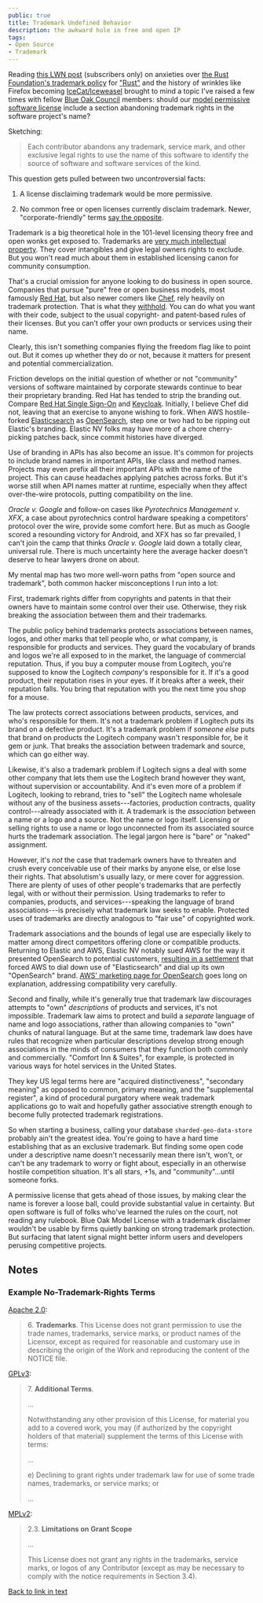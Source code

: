 ```yaml
---
public: true
title: Trademark Undefined Behavior
description: the awkward hole in free and open IP
tags:
- Open Source
- Trademark
---
```


Reading [this LWN post](https://lwn.net/Articles/901816/) (subscribers only) on anxieties over [the Rust Foundation's trademark policy](https://foundation.rust-lang.org/policies/logo-policy-and-media-guide/) for ["Rust"](https://tsdr.uspto.gov/#caseNumber=87796977&caseType=SERIAL_NO&searchType=statusSearch) and the history of wrinkles like Firefox becoming [IceCat/Iceweasel](https://en.wikipedia.org/wiki/GNU_IceCat) brought to mind a topic I've raised a few times with fellow [Blue Oak Council](https://blueoakcouncil.org) members: should our [model permissive software license](https://blueoakcouncil.org/license/1.0.0) include a section abandoning trademark rights in the software project's name?

Sketching:

> Each contributor abandons any trademark, service mark, and other exclusive legal rights to use the name of this software to identify the source of software and software services of the kind.

This question gets pulled between two uncontroversial facts:

1.  A license disclaiming trademark would be more permissive.

2.  No common free or open licenses currently disclaim trademark.  Newer, "corporate-friendly" terms <a class="note" href="#license-examples" id="license-examples-link">say the opposite</a>.

Trademark is a big theoretical hole in the 101-level licensing theory free and open wonks get exposed to.  Trademarks are [very much intellectual property](https://fieldguide.kemitchell.com/#trademark).  They cover intangibles and give legal owners rights to exclude.  But you won't read much about them in established licensing canon for community consumption.

That's a crucial omission for anyone looking to do business in open source.  Companies that pursue "pure" free or open business models, most famously [Red Hat](https://redhat.com), but also newer comers like [Chef](https://www.chef.io/blog/changes-to-how-chef-products-handle-licenses), rely heavily on trademark protection.  That is what they [withhold](https://blog.licensezero.com/2018/03/05/withholding.html).  You can do what you want with their code, subject to the usual copyright- and patent-based rules of their licenses.  But you can't offer your own products or services using their name.

Clearly, this isn't something companies flying the freedom flag like to point out.  But it comes up whether they do or not, because it matters for present and potential commercialization.

Friction develops on the initial question of whether or not "community" versions of software maintained by corporate stewards continue to bear their proprietary branding.  Red Hat has tended to strip the branding out.  Compare [Red Hat Single Sign-On](https://access.redhat.com/products/red-hat-single-sign-on) and [Keycloak](https://www.keycloak.org/).  Initially, I believe Chef did not, leaving that an exercise to anyone wishing to fork.  When AWS hostile-forked [Elasticsearch](https://github.com/elastic/elasticsearch) as [OpenSearch](https://github.com/opensearch-project/OpenSearch), step one or two had to be ripping out Elastic's branding.  Elastic NV folks may have more of a chore cherry-picking patches back, since commit histories have diverged.

Use of branding in APIs has also become an issue.  It's common for projects to include brand names in important APIs, like class and method names.  Projects may even prefix all their important APIs with the name of the project.  This can cause headaches applying patches across forks.  But it's worse still when API names matter at runtime, especially when they affect over-the-wire protocols, putting compatibility on the line.

_Oracle v. Google_ and follow-on cases like _Pyrotechnics Management v. XFX_, a case about pyrotechnics control hardware speaking a competitors' protocol over the wire, provide some comfort here.  But as much as Google scored a resounding victory for Android, and XFX has so far prevailed, I can't join the camp that thinks _Oracle v. Google_ laid down a totally clear, universal rule.  There is much uncertainty here the average hacker doesn't deserve to hear lawyers drone on about.

My mental map has two more well-worn paths from "open source and trademark", both common hacker misconceptions I run into a lot:

First, trademark rights differ from copyrights and patents in that their owners have to maintain some control over their use.  Otherwise, they risk breaking the association between them and their trademarks.

The public policy behind trademarks protects associations between names, logos, and other marks that tell people who, or what company, is responsible for products and services.  They guard the vocabulary of brands and logos we're all exposed to in the market, the language of commercial reputation.  Thus, if you buy a computer mouse from Logitech, you're supposed to know the Logitech _company_'s responsible for it.  If it's a good product, their reputation rises in your eyes.  If it breaks after a week, their reputation falls.  You bring that reputation with you the next time you shop for a mouse.

The law protects correct associations between products, services, and who's responsible for them.  It's not a trademark problem if Logitech puts its brand on a defective product.  It's a trademark problem if _someone else_ puts that brand on products the Logitech company wasn't responsible for, be it gem or junk.  That breaks the association between trademark and source, which can go either way.

Likewise, it's also a trademark problem if Logitech signs a deal with some other company that lets them use the Logitech brand however they want, without supervision or accountability.  And it's even more of a problem if Logitech, looking to rebrand, tries to "sell" the Logitech name wholesale without any of the business assets---factories, production contracts, quality control---already associated with it.  A trademark is the _association_ between a name or a logo and a source.  Not the name or logo itself.  Licensing or selling rights to use a name or logo unconnected from its associated source hurts the trademark association.  The legal jargon here is "bare" or "naked" assignment.

However, it's _not_ the case that trademark owners have to threaten and crush every conceivable use of their marks by anyone else, or else lose their rights.  That absolutism's usually lazy, or mere cover for aggression.  There are plenty of uses of other people's trademarks that are perfectly legal, with or without their permission.  Using trademarks to refer to companies, products, and services---speaking the language of brand associations---is precisely what trademark law seeks to enable.  Protected uses of trademarks are directly analogous to "fair use" of copyrighted work.

Trademark associations and the bounds of legal use are especially likely to matter among direct competitors offering clone or compatible products.  Returning to Elastic and AWS, Elastic NV notably sued AWS for the way it presented OpenSearch to potential customers, [resulting in a settlement](https://www.theregister.com/2022/02/17/elastic_amazon_trademark/) that forced AWS to dial down use of "Elasticsearch" and dial up its own "OpenSearch" brand.  [AWS' marketing page for OpenSearch](https://aws.amazon.com/opensearch-service/the-elk-stack/what-is-opensearch/) goes long on explanation, addressing compatibility very carefully.

Second and finally, while it's generally true that trademark law discourages attempts to "own" _descriptions_ of products and services, it's not impossible.  Trademark law aims to protect and build a _separate_ language of name and logo associations, rather than allowing companies to "own" chunks of natural language.  But at the same time, trademark law does have rules that recognize when particular descriptions develop strong enough associations in the minds of consumers that they function both commonly and commercially.  "Comfort Inn & Suites", for example, is protected in various ways for hotel services in the United States.

They key US legal terms here are "acquired distinctiveness", "secondary meaning" as opposed to common, primary meaning, and the "supplemental register", a kind of procedural purgatory where weak trademark applications go to wait and hopefully gather associative strength enough to become fully protected trademark registrations.

So when starting a business, calling your database `sharded-geo-data-store` probably ain't the greatest idea.  You're going to have a hard time establishing that as an exclusive trademark.  But finding some open code under a descriptive name doesn't necessarily mean there isn't, won't, or can't be any trademark to worry or fight about, especially in an otherwise hostile competition situation.  It's all stars, +1s, and "community"...until someone forks.

A permissive license that gets ahead of those issues, by making clear the name is forever a loose ball, could provide substantial value in certainty.  But open software is full of folks who've learned the rules on the court, not reading any rulebook.  Blue Oak Model License with a trademark disclaimer wouldn't be usable by firms quietly banking on strong trademark protection.  But surfacing that latent signal might better inform users and developers perusing competitive projects.

## Notes

<h3 id="license-examples">Example No-Trademark-Rights Terms</h3>

[Apache 2.0](https://www.apache.org/licenses/LICENSE-2.0.html#trademarks):

> 6\. **Trademarks**.  This License does not grant permission to use the trade names, trademarks, service marks, or product names of the Licensor, except as required for reasonable and customary use in describing the origin of the Work and reproducing the content of the NOTICE file.

[GPLv3](https://www.gnu.org/licenses/gpl-3.0.en.html#section7):

> 7\. **Additional Terms**.
>
> ...
>
> Notwithstanding any other provision of this License, for material you add to a covered work, you may (if authorized by the copyright holders of that material) supplement the terms of this License with terms:
>
> ...
>
> e) Declining to grant rights under trademark law for use of some trade names, trademarks, or service marks; or
>
> ...

[MPLv2](https://www.mozilla.org/en-US/MPL/2.0/#limitations-on-grant-scope):

> 2.3. **Limitations on Grant Scope**
>
> ...
>
> This License does not grant any rights in the trademarks, service marks, or logos of any Contributor (except as may be necessary to comply with the notice requirements in Section 3.4).

<a class="back" href="#license-examples-link">Back to link in text</a>
